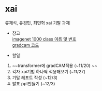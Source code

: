 # xai

류재석, 유경민, 최민혁 xai 기말 과제

* 참고 <br/>
[imagenet 1000 class 이름 및 번호](https://gist.github.com/yrevar/942d3a0ac09ec9e5eb3a) <br/>
[gradcam 코드](https://github.com/jacobgil/pytorch-grad-cam)

* 할일
1. ~~transformer에 gradCAM적용 (~11/20) ~~
2. 각자 xai기법 하나씩 적용해보기 (~11/27)
3. 기말 레포트 작성 (~12/3)
4. 발표 ppt만들기 (~12/3)
